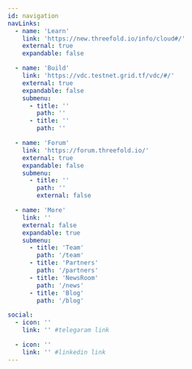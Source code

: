```yaml
---
id: navigation
navLinks:
  - name: 'Learn'
    link: 'https://new.threefold.io/info/cloud#/'
    external: true
    expandable: false

  - name: 'Build'
    link: 'https://vdc.testnet.grid.tf/vdc/#/'
    external: true
    expandable: false
    submenu:
      - title: ''
        path: ''
      - title: ''
        path: ''

  - name: 'Forum'
    link: 'https://forum.threefold.io/'
    external: true
    expandable: false
    submenu:
      - title: ''
        path: ''
        external: false

  - name: 'More'
    link: ''
    external: false
    expandable: true
    submenu:
      - title: 'Team'
        path: '/team'
      - title: 'Partners'
        path: '/partners'
      - title: 'NewsRoom'
        path: '/news'
      - title: 'Blog'
        path: '/blog'

social:
  - icon: ''
    link: '' #telegaram link

  - icon: ''
    link: '' #linkedin link
---
```

